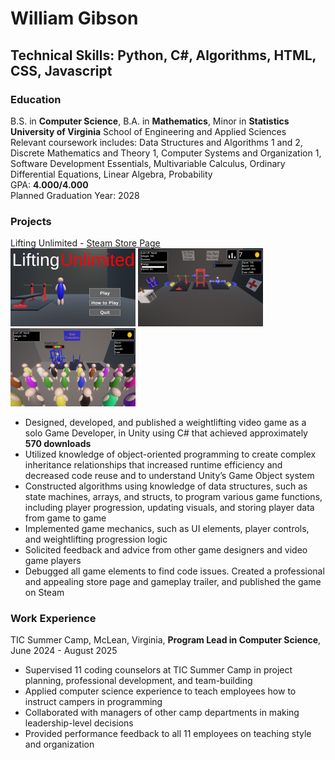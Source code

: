 # William Gibson
## Technical Skills: Python, C#, Algorithms, HTML, CSS, Javascript


### Education
B.S. in **Computer Science**, B.A. in **Mathematics**, Minor in **Statistics**\
**University of Virginia** School of Engineering and Applied Sciences\
Relevant coursework includes: Data Structures and Algorithms 1 and 2, Discrete Mathematics and Theory 1, Computer Systems and Organization 1, Software Development Essentials, Multivariable Calculus, Ordinary Differential Equations, Linear Algebra, Probability\
GPA: **4.000/4.000**\
Planned Graduation Year: 2028

### Projects
Lifting Unlimited - [Steam Store Page](https://store.steampowered.com/app/2953600/Lifting_Unlimited/)\
![RenderError](Assets/main_logo_1.png) ![RenderError](Assets/gym.png) ![RenderError](Assets/competition.png)
-	Designed, developed, and published a weightlifting video game as a solo Game Developer, in Unity using C# that achieved approximately **570 downloads**
-	Utilized knowledge of object-oriented programming to create complex inheritance relationships that increased runtime efficiency and decreased code reuse and to understand Unity’s Game Object system
-	Constructed algorithms using knowledge of data structures, such as state machines, arrays, and structs, to program various game functions, including player progression, updating visuals, and storing player data from game to game
-	Implemented game mechanics, such as UI elements, player controls, and weightlifting progression logic
-	Solicited feedback and advice from other game designers and video game players
-	Debugged all game elements to find code issues. Created a professional and appealing store page and gameplay trailer, and published the game on Steam



### Work Experience
TIC Summer Camp, McLean, Virginia, **Program Lead in Computer Science**, June 2024 - August 2025
- Supervised 11 coding counselors at TIC Summer Camp in project planning, professional development, and team-building
-	Applied computer science experience to teach employees how to instruct campers in programming
-	Collaborated with managers of other camp departments in making leadership-level decisions
-	Provided performance feedback to all 11 employees on teaching style and organization
